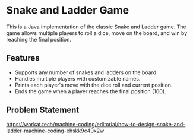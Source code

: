 # Snake and Ladder Game

This is a Java implementation of the classic Snake and Ladder game. The game allows multiple players to roll a dice, move on the board, and win by reaching the final position.

## Features

- Supports any number of snakes and ladders on the board.
- Handles multiple players with customizable names.
- Prints each player's move with the dice roll and current position.
- Ends the game when a player reaches the final position (100).

## Problem Statement
 https://workat.tech/machine-coding/editorial/how-to-design-snake-and-ladder-machine-coding-ehskk9c40x2w
